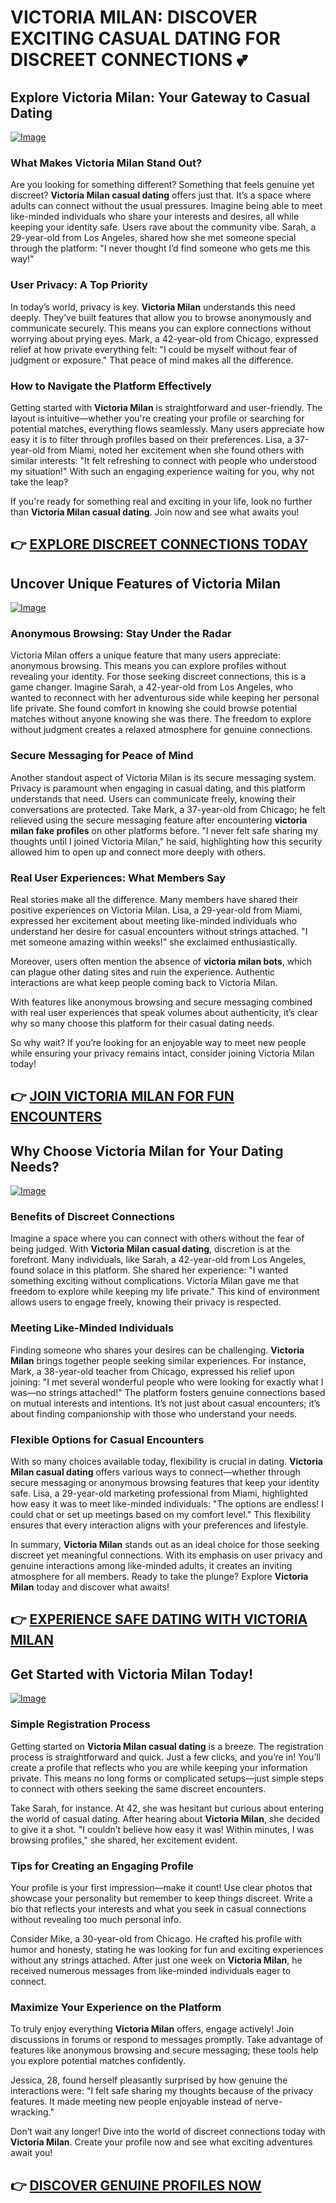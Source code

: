 # VICTORIA MILAN: DISCOVER EXCITING CASUAL DATING FOR DISCREET CONNECTIONS 💕

## Explore Victoria Milan: Your Gateway to Casual Dating
[![Image](None)](https://gchaffi.com/q4eajmv5)

### What Makes Victoria Milan Stand Out?
Are you looking for something different? Something that feels genuine yet discreet? **Victoria Milan casual dating** offers just that. It’s a space where adults can connect without the usual pressures. Imagine being able to meet like-minded individuals who share your interests and desires, all while keeping your identity safe. Users rave about the community vibe. Sarah, a 29-year-old from Los Angeles, shared how she met someone special through the platform: "I never thought I’d find someone who gets me this way!" 

### User Privacy: A Top Priority
In today’s world, privacy is key. **Victoria Milan** understands this need deeply. They’ve built features that allow you to browse anonymously and communicate securely. This means you can explore connections without worrying about prying eyes. Mark, a 42-year-old from Chicago, expressed relief at how private everything felt: "I could be myself without fear of judgment or exposure." That peace of mind makes all the difference.

### How to Navigate the Platform Effectively
Getting started with **Victoria Milan** is straightforward and user-friendly. The layout is intuitive—whether you're creating your profile or searching for potential matches, everything flows seamlessly. Many users appreciate how easy it is to filter through profiles based on their preferences. Lisa, a 37-year-old from Miami, noted her excitement when she found others with similar interests: "It felt refreshing to connect with people who understood my situation!" With such an engaging experience waiting for you, why not take the leap?

If you're ready for something real and exciting in your life, look no further than **Victoria Milan casual dating**. Join now and see what awaits you!



## 👉 [EXPLORE DISCREET CONNECTIONS TODAY](https://gchaffi.com/q4eajmv5)

## Uncover Unique Features of Victoria Milan
[![Image](None)](https://gchaffi.com/q4eajmv5)

### Anonymous Browsing: Stay Under the Radar
Victoria Milan offers a unique feature that many users appreciate: anonymous browsing. This means you can explore profiles without revealing your identity. For those seeking discreet connections, this is a game changer. Imagine Sarah, a 42-year-old from Los Angeles, who wanted to reconnect with her adventurous side while keeping her personal life private. She found comfort in knowing she could browse potential matches without anyone knowing she was there. The freedom to explore without judgment creates a relaxed atmosphere for genuine connections.

### Secure Messaging for Peace of Mind
Another standout aspect of Victoria Milan is its secure messaging system. Privacy is paramount when engaging in casual dating, and this platform understands that need. Users can communicate freely, knowing their conversations are protected. Take Mark, a 37-year-old from Chicago; he felt relieved using the secure messaging feature after encountering **victoria milan fake profiles** on other platforms before. "I never felt safe sharing my thoughts until I joined Victoria Milan," he said, highlighting how this security allowed him to open up and connect more deeply with others.

### Real User Experiences: What Members Say
Real stories make all the difference. Many members have shared their positive experiences on Victoria Milan. Lisa, a 29-year-old from Miami, expressed her excitement about meeting like-minded individuals who understand her desire for casual encounters without strings attached. "I met someone amazing within weeks!" she exclaimed enthusiastically.

Moreover, users often mention the absence of **victoria milan bots**, which can plague other dating sites and ruin the experience. Authentic interactions are what keep people coming back to Victoria Milan.

With features like anonymous browsing and secure messaging combined with real user experiences that speak volumes about authenticity, it’s clear why so many choose this platform for their casual dating needs.

So why wait? If you’re looking for an enjoyable way to meet new people while ensuring your privacy remains intact, consider joining Victoria Milan today!



## 👉 [JOIN VICTORIA MILAN FOR FUN ENCOUNTERS](https://gchaffi.com/q4eajmv5)

## Why Choose Victoria Milan for Your Dating Needs?

[![Image](None)](https://gchaffi.com/q4eajmv5)

### Benefits of Discreet Connections  
Imagine a space where you can connect with others without the fear of being judged. With **Victoria Milan casual dating**, discretion is at the forefront. Many individuals, like Sarah, a 42-year-old from Los Angeles, found solace in this platform. She shared her experience: "I wanted something exciting without complications. Victoria Milan gave me that freedom to explore while keeping my life private." This kind of environment allows users to engage freely, knowing their privacy is respected.

### Meeting Like-Minded Individuals  
Finding someone who shares your desires can be challenging. **Victoria Milan** brings together people seeking similar experiences. For instance, Mark, a 38-year-old teacher from Chicago, expressed his relief upon joining: "I met several wonderful people who were looking for exactly what I was—no strings attached!" The platform fosters genuine connections based on mutual interests and intentions. It’s not just about casual encounters; it’s about finding companionship with those who understand your needs.

### Flexible Options for Casual Encounters  
With so many choices available today, flexibility is crucial in dating. **Victoria Milan casual dating** offers various ways to connect—whether through secure messaging or anonymous browsing features that keep your identity safe. Lisa, a 29-year-old marketing professional from Miami, highlighted how easy it was to meet like-minded individuals: "The options are endless! I could chat or set up meetings based on my comfort level." This flexibility ensures that every interaction aligns with your preferences and lifestyle.

In summary, **Victoria Milan** stands out as an ideal choice for those seeking discreet yet meaningful connections. With its emphasis on user privacy and genuine interactions among like-minded adults, it creates an inviting atmosphere for all members. Ready to take the plunge? Explore **Victoria Milan** today and discover what awaits!



## 👉 [EXPERIENCE SAFE DATING WITH VICTORIA MILAN](https://gchaffi.com/q4eajmv5)

## Get Started with Victoria Milan Today!

[![Image](None)](https://gchaffi.com/q4eajmv5)

### Simple Registration Process
Getting started on **Victoria Milan casual dating** is a breeze. The registration process is straightforward and quick. Just a few clicks, and you’re in! You’ll create a profile that reflects who you are while keeping your information private. This means no long forms or complicated setups—just simple steps to connect with others seeking the same discreet encounters. 

Take Sarah, for instance. At 42, she was hesitant but curious about entering the world of casual dating. After hearing about **Victoria Milan**, she decided to give it a shot. "I couldn’t believe how easy it was! Within minutes, I was browsing profiles," she shared, her excitement evident.

### Tips for Creating an Engaging Profile
Your profile is your first impression—make it count! Use clear photos that showcase your personality but remember to keep things discreet. Write a bio that reflects your interests and what you seek in casual connections without revealing too much personal info.

Consider Mike, a 30-year-old from Chicago. He crafted his profile with humor and honesty, stating he was looking for fun and exciting experiences without any strings attached. After just one week on **Victoria Milan**, he received numerous messages from like-minded individuals eager to connect.

### Maximize Your Experience on the Platform
To truly enjoy everything **Victoria Milan** offers, engage actively! Join discussions in forums or respond to messages promptly. Take advantage of features like anonymous browsing and secure messaging; these tools help you explore potential matches confidently.

Jessica, 28, found herself pleasantly surprised by how genuine the interactions were: "I felt safe sharing my thoughts because of the privacy features. It made meeting new people enjoyable instead of nerve-wracking." 

Don’t wait any longer! Dive into the world of discreet connections today with **Victoria Milan**. Create your profile now and see what exciting adventures await you!



## 👉 [DISCOVER GENUINE PROFILES NOW](https://gchaffi.com/q4eajmv5)